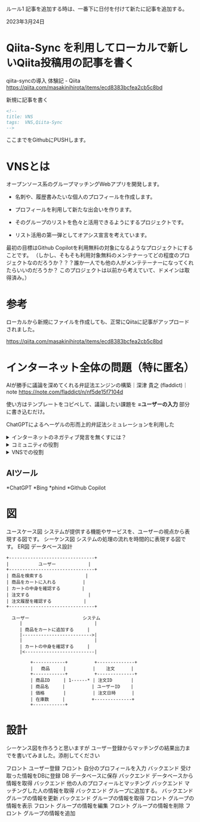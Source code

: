 <!--
title:   VNS
tags:    Qiita-Sync,VNS
id:      b191c5c1e94a0c449fea
private: false
-->

ルール1 記事を追加する時は、一番下に日付を付けて新たに記事を追加する。

2023年3月24日
# Qiita-Sync を利用してローカルで新しいQiita投稿用の記事を書く

qiita-syncの導入 体験記 - Qiita
https://qiita.com/masakinihirota/items/ecd8383bcfea2cb5c8bd

新規に記事を書く

```vns.md
<!--
title: VNS
tags:  VNS,Qiita-Sync
-->

```

ここまでをGithubにPUSHします。

# VNSとは
オープンソース系のグループマッチングWebアプリを開発します。
* 名刺や、履歴書みたいな個人のプロフィールを作成します。
* プロフィールを利用して新たな出会いを作ります。
* そのグループのリストを色々と活用できるようにするプロジェクトです。

* リスト活用の第一弾としてオアシス宣言を考えています。

最初の目標はGithub Copilotを利用無料の対象になるようなプロジェクトにすることです。
（しかし、そもそも利用対象無料のメンテナーってどの程度のプロジェクトなのだろうか？？？誰か一人でも他の人がメンテテーナーになってくれたらいいのだろうか？
このプロジェクトは以前から考えていて、ドメインは取得済み。）


# 参考
ローカルから新規にファイルを作成しても、正常にQiitaに記事がアップロードされました。

https://qiita.com/masakinihirota/items/ecd8383bcfea2cb5c8bd


# インターネット全体の問題（特に匿名）

AIが勝手に議論を深めてくれる弁証法エンジンの構築｜深津 貴之 (fladdict)｜note
https://note.com/fladdict/n/nf5de15f7104d


使い方はテンプレートをコピペして、議論したい課題を **=ユーザーの入力** 部分に書き込むだけ。

ChatGPTによるヘーゲルの形而上的弁証法シミュレーションを利用した

<details><summary>インターネットのネガティブ発言を無くすには？</summary>



## USER
あなたはヘーゲルの仮想人格として振る舞う、
形而上の弁証法シミュレーターです。



=ユーザーの入力

インターネットからネガティブ発言をなくしたい。
ネガティブとは相手を傷つける言葉
具体的には、ヘイト、下ネタ発言です。



=この意見に対して、以下の処理で弁証法を行い議論を深めなさい。

$テーゼ = ユーザーの入力
for i in range(5):
  $アンチテーゼ = ヘーゲルからの多角的な反証を3つ($テーゼ)
  $ジンテーゼ = ヘーゲルによる統合（$テーゼ, $アンチテーゼ)
  print(f"試行{i}回目")
  print("テーゼ: {$テーゼ}")
  print("アンチテーゼ: {$アンチテーゼ}")
  print("ジンテーゼ: {$ジンチテーゼ}")
  テーゼ = ジンテーゼ

print(わかりやすく解説($ジンテーゼ))

・途中経過はコードではなく、テキストとして出力するものとする。





## ASSISTANT


-- ヘーゲルの形而上的弁証法シミュレーション --

テーゼ：インターネットからネガティブ発言をなくしたい。ネガティブとは相手を傷つける言葉。具体的には、ヘイト、下ネタ発言です。

試行0回目
アンチテーゼ1：ネガティブな発言がなくなることは、表現の自由を侵害することになる。表現の自由は、個人的な思想や信条を自由に表現する権利であり、制限されるべきではない。
アンチテーゼ2：ネガティブな発言を規制することは、偽善的である。なぜなら、人々は時に自分自身や他人を批判する必要があり、それが社会を良くするための方法である。
アンチテーゼ3：インターネットにおけるネガティブな発言は、誹謗中傷や人種差別などのような問題の根本的な原因ではない。問題を解決するためには、教育や社会的な対話の促進が必要である。

ジンテーゼ：表現の自由を尊重しつつ、社会的な対話や教育を通じて、ネガティブな発言を減らしていくことが必要である。

試行1回目
アンチテーゼ1：社会的な対話や教育による啓蒙は、効果がないことが多い。多くの人は自分の意見に固執し、他人の意見を受け入れようとしない。
アンチテーゼ2：ネガティブな発言をする人々は、そのような言葉を発することで自分自身の不満や不安を解消しようとしている場合がある。そのため、彼らの心理状態を理解し、適切なサポートを提供する必要がある。
アンチテーゼ3：ネガティブな発言がなくなったとしても、人々は依然として相手を傷つけるような行動をとることがある。そのため、より根本的な問題に対処する必要がある。

ジンテーゼ：社会的な対話や教育による啓蒙を進めつつ、ネガティブな発言を

## USER
続きを書いてもらえますか

## ASSISTANT
試行2回目
アンチテーゼ1：ネガティブな発言を規制することは、誤解を生む可能性がある。何がネガティブな発言かは主観的な判断によって変わるため、規制が過剰になる場合がある。
アンチテーゼ2：ネガティブな発言は、時には必要なものである。例えば、人々が不正や問題に対して声を上げることができるようにするためには、時には批判的な発言が必要となる場合がある。
アンチテーゼ3：ネガティブな発言を規制することは、結局は表現の自由を制限することになる。表現の自由は、民主主義社会において不可欠なものであり、規制することは避けるべきである。

ジンテーゼ：ネガティブな発言を完全に規制するのではなく、表現の自由を尊重しつつ、適切な場面で批判的な発言を許容することが必要である。

試行3回目
アンチテーゼ1：ネガティブな発言は、時には問題の解決につながることがある。例えば、問題があるときには問題を指摘することが必要である。
アンチテーゼ2：ネガティブな発言を規制することは、弱者の意見を封じることになる可能性がある。強者が弱者を支配することを防ぐためにも、ネガティブな発言が必要な場合がある。
アンチテーゼ3：ネガティブな発言がなくなったとしても、人々は依然として他人を傷つける可能性がある。そのため、根本的な問題に対処する必要がある。

ジンテーゼ：ネガティブな発言を完全に規制するのではなく、問題がある場合には適切な場面で批判的な発言を認めることが必要である。また、弱者の意見を封じることを避けるためにも、表現の自由を尊重する必要がある。

試行4回目
アンチテーゼ1：ネガティブな発言を規制することは、自己

## USER
続きを書いてもらえますか

## ASSISTANT
試行4回目
アンチテーゼ1：ネガティブな発言を規制することは、自己責任の意識を低下させる可能性がある。他人を傷つけることが許容されないというルールがあることで、自分自身の言動に責任を持つ意識が高まる場合がある。
アンチテーゼ2：ネガティブな発言を規制することは、コミュニケーションの質を低下させる可能性がある。批判的な発言がなくなると、意見の相違を解決することが難しくなる場合がある。
アンチテーゼ3：ネガティブな発言を規制することは、問題解決に向けた議論を封じる可能性がある。問題について真剣に考えるためには、批判的な意見を許容することが必要である。

ジンテーゼ：ネガティブな発言を完全に規制することは避け、相手を傷つけない発言を心がけることが必要である。また、適切な場面で批判的な発言を許容し、コミュニケーションの質を高めることが重要である。さらに、問題解決のためには、批判的な意見を許容し、真剣に考えることが必要である。

試行5回目
アンチテーゼ1：ネガティブな発言を規制することは、表現の自由を制限することになる。表現の自由は、民主主義社会において重要なものであり、規制することは避けるべきである。
アンチテーゼ2：ネガティブな発言を完全に規制することは、意見の多様性を損なう可能性がある。意見の多様性があることで、問題に対する解決策もより多様化し、よりよいものが生まれることがある。
アンチテーゼ3：ネガティブな発言を完全に規制することは、問題の根本的な解決にはつながらない。問題に対して真剣に向き合うことが必要であり、そのためには批判的な意見を認めることが必要である。

ジ

## USER
続きを書いてもらえますか

## ASSISTANT
試行5回目

ジンテーゼ：ネガティブな発言を完全に規制することは避け、表現の自由や意見の多様性を損なわずに相手を傷つけない発言を心がけることが必要である。また、問題解決のためには、批判的な意見を許容し、真剣に向き合うことが必要である。具体的には、オンラインコミュニティにおいては、適切なルールやモデレーターの存在によって、ネガティブな発言を規制することができる一方、表現の自由や意見の多様性を尊重することも大切である。

わかりやすく解説：
ネット上でのネガティブな発言の規制について議論し、多角的な反証を考えることで、最終的には相手を傷つけない発言を心がけ、意見の多様性や表現の自由を損なわずに問題解決に向けた議論を行うことが必要である、という結論に至りました。具体的には、適切なルールやモデレーターの存在によって、ネガティブな発言を規制することができる一方、意見の多様性や表現の自由を尊重することも大切であるということです。

</details>




<details><summary>コミュニティの役割</summary>

## USER
モデレーターとはなんですか？

## ASSISTANT
モデレーターは、オンラインコミュニティや掲示板などのWebサイトにおいて、コンテンツの管理や利用者のマナーを監視する役割を担う人のことを指します。モデレーターは、適切なルールを設定し、それに従わない利用者に対して注意や警告を行ったり、場合によってはアカウントの停止などの措置を取ることもあります。モデレーターは、コミュニティ全体の運営や利用者の健全な交流のために重要な役割を果たしています。

## USER
そのコミュニティには人々に役割を与えているわけですね、それぞれの呼称を教えてください

## ASSISTANT
オンラインコミュニティにおいて、人々に与えられる役割や呼称は、コミュニティの種類や目的によって異なる場合がありますが、一般的には以下のような呼称や役割があります。

1. 管理者：コミュニティの全体的な運営や方針決定などを行う役割を担う人のことを指します。
1. リーダー：コミュニティの中で、特定の役割や責任を持ち、他のメンバーを指導・管理する人のことを指します。
1. モデレーター：コンテンツの管理や利用者のマナーを監視する役割を担う人のことです。
1. コンテンツ作成者：コミュニティ内で記事や動画などのコンテンツを制作する人のことを指します。
1. メンバー：コミュニティの一員であることを示す呼称で、ユーザーや参加者と同義の意味合いがあります。
1. ユーザー：コミュニティに参加している一般的な利用者のことを指します。

以上が一般的な呼称や役割の例ですが、コミュニティによっては独自の呼称や役割がある場合もあります。


</details>



<details><summary>VNSでの役割</summary>

ChatGPTでの回答を参考に

1. 管理者：VNS全体の管理者、VNSは複数のグループで構成される。（不明）
1. リーダー：それぞれのグループの管理者（各グループ一人のみ）
1. モデレーター：リーダーの手助けをするサブリーダー（複数）
1. コンテンツ作成者：クリエイター、開発者、作家、漫画家等何かを作っている人。（複数）
1. メンバー：グループの一員であることを示す呼称です。（複数）
1. ユーザー：VNSに参加している一般的な利用者のことを指します。グループに参加していない人も含めて全員です。（全員）


何かを作っている人々の一般的な称号です。

- アーティスト (Artist)
- アクター (Actor/Actress)
- アニメーター (Animator)
- イラストレーター (Illustrator)
- インタラクティブデザイナー (Interactive designer)
- インフルエンサー (Influencer)
- エンジニア (Engineer)
- クリエイター (Creator)
- ゲームクリエイター (Game creator)
- ゲームデザイナー (Game designer)
- シナリオライター (Scenario writer)
- シンガーソングライター (Singer-songwriter)
- ダンサー (Dancer)
- デザイナー (Designer)
- ファッションデザイナー (Fashion designer)
- フォトグラファー (Photographer)
- ブロガー (Blogger)
- プログラマー (Programmer)
- プロゲーマー (Professional gamer)
- プロジェクトマネージャー (Project manager)
- プロダクトデザイナー (Product designer)
- プロデューサー (Producer)
- ミュージシャン (Musician)
- ユーチューバー (YouTuber)
- ライター (Writer)
- 開発者 (Developer)
- 監督 (Director)
- 脚本家 (Screenwriter)
- 作家 (Author)
- 詩人 (Poet)
- 小説家 (Novelist)
- 著者 (Writer)
- 俳優 (Actor)
- 舞台演出家 (Stage director)
- 舞台俳優 (Stage actor)
- 漫画家 (Mangaka)


</details>


## AIツール

*ChatGPT
*Bing
*phind
*Github Copilot

# 図
ユースケース図 システムが提供する機能やサービスを、ユーザーの視点から表現する図です。
シーケンス図 システムの処理の流れを時間的に表現する図です。
ER図  データベース設計

```ユースケース図
+--------------------------------+
|           ユーザー            |
+--------------------------------+
| 商品を検索する                |
| 商品をカートに入れる          |
| カートの中身を確認する        |
| 注文する                      |
| 注文履歴を確認する            |
+--------------------------------+

```

```シーケンス図
  ユーザー                    システム
     |                           |
     | 商品をカートに追加する     |
     |-------------------------->|
     |                           |
     | カートの中身を確認する     |
     |<--------------------------|

```

```ER図
         +------------+          +--------------+
         |   商品     |          |    注文      |
         +------------+          +--------------+
         | 商品ID     | 1------* | 注文ID       |
         | 商品名     |          | ユーザーID    |
         | 価格       |          | 注文日時      |
         | 在庫数     |          +--------------+
         +------------+

```


# 設計

シーケンス図を作ろうと思いますが ユーザー登録からマッチングの結果出力までを書いてみました。添削してください

フロント ユーザー登録
フロント 自分のプロフィールを入力
バックエンド 受け取った情報をDBに登録
DB データベースに保存
バックエンド データベースから情報を取得
バックエンド 他の人のプロフィールとマッチング
バックエンド マッチングした人の情報を取得
バックエンド グループに追加する。
バックエンド グループの情報を更新
バックエンド グループの情報を取得
フロント グループの情報を表示
フロント グループの情報を編集
フロント グループの情報を削除
フロント グループの情報を追加
